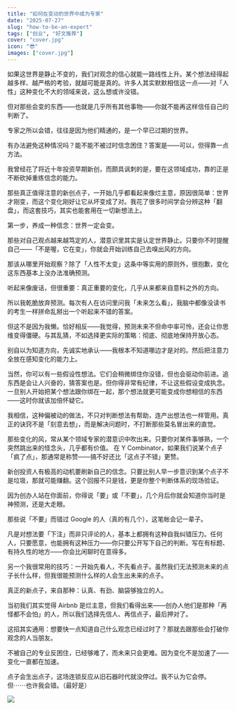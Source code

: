 ```yaml
---
title: "如何在变动的世界中成为专家"
date: "2025-07-27"
slug: "how-to-be-an-expert"
tags: ["创业", "好文推荐"]
cover: "cover.jpg"
icon: "😎"
images: ["cover.jpg"]
---
```

如果这世界是静止不变的，我们对观念的信心就能一路线性上升。某个想法经得起越多样、越严格的考验，就越可能是真的。许多人其实默默相信这一点——对「人性」这种变化不大的领域来说，这么想或许没错。



但对那些会变的东西——也就是几乎所有其他事物——你就不能再这样信任自己的判断了。



专家之所以会错，往往是因为他们精通的，是一个早已过期的世界。



有办法避免这种情况吗？能不能不被过时信念困住？答案是——可以，但得靠一点方法。



我曾经花了将近十年投资早期新创，而颇具讽刺的是，要在这领域成功，靠的正是不断砍掉重练信念的能力。



那些真正值得注意的新创点子，一开始几乎都看起来像烂主意，原因很简单：世界才刚变，而这个变化刚好让它从坏变成了对。我花了很多时间学会分辨这种「翻盘」，而这套技巧，其实也能套用在一切新想法上。



第一步，养成一种信念：世界一定会变。



那些对自己观点越来越笃定的人，潜意识里其实是认定世界静止。只要你不时提醒自己——「不是喔，它在变」，你就会开始训练自己去嗅出风的方向。



那该从哪里开始观察？除了「人性不太变」这条中等实用的原则外，很抱歉，变化这东西基本上没办法准确预测。



听起来像废话，但很重要：真正重要的变化，几乎从来都来自意料之外的方向。



所以我乾脆放弃预测。每次有人在访问里问我「未来怎么看」，我脑中都像没读书的考生一样拼命乱掰出一个听起来不错的答案。



但这不是因为我懒。恰好相反——我觉得，预测未来不但命中率可怜，还会让你思维变得僵硬。与其乱猜，不如选择更实际的策略：彻底、彻底地保持开放心态。



别自以为知道方向，先诚实地承认——我根本不知道哪边才是对的。然后把注意力全放在感知变化的能力上。



当然，你可以有一些假设性想法。它们会稍微绑住你没错，但也会驱动你前进。追东西是会让人兴奋的，猜答案也是。但你得非常有纪律，不让这些假设变成执念。
一旦别人开始把某个想法跟你绑在一起，那个想法就更可能变成你想相信的东西——这时你就该加倍怀疑它。



我相信，这种偏被动的做法，不只对判断想法有帮助，连产出想法也一样管用。真正的诀窍不是「刻意去想」，而是解决问题时，不打断那些莫名冒出来的直觉。



那些变化的风，常从某个领域专家的潜意识中吹出来。只要你对某件事够熟，一个突然跳出来的怪念头，几乎都有价值。
在 Y Combinator，如果我们说某个点子「疯了点」，那通常是称赞——搞不好还比「这点子不错」更赞。



新创投资人有极高的动机要刷新自己的信念。只要比别人早一步意识到某个点子不是垃圾，那就可能赚翻。这个回报不只是钱，更是你整个判断体系的现场验证。



因为创办人站在你面前，你得说「要」或「不要」，几个月后你就会知道你当时是神预测，还是大走眼。



那些说「不要」而错过 Google 的人（真的有几个），这笔帐会记一辈子。



凡是对想法要「下注」而非只评论的人，基本上都拥有这种自我纠错压力。任何人，只要愿意，也能拥有这种压力——你只要公开写下自己的判断。写在有标题、有持久性的地方——你会比闲聊时在意得多。



另一个我很常用的技巧：一开始先看人，不先看点子。虽然我们无法预测未来的点子长什么样，但我很能预测什么样的人会生出未来的点子。



真正的新点子，来自那种：认真、有劲、脑袋够独立的人。



当初我们其实觉得 Airbnb 是烂主意，但我们看得出来——创办人他们是那种「再怪都不会怕」的人，所以我们选择先信人、再信点子，最后押对了。



这招其实通用：想要快一点知道自己什么观念已经过时了？那就去跟那些会打破你观念的人当朋友。



不被自己的专业反困住，已经够难了，而未来只会更难。因为变化不是加速了——变化一直都在加速。



点子会生出点子，这场连锁反应从旧石器时代就没停过。我不认为它会停。
但⋯⋯也许我会错。（最好是）




![](https://prod-files-secure.s3.us-west-2.amazonaws.com/112d0858-5090-4d34-a606-b75eb8d65fd2/46476355-9cf3-4e99-9b7a-3531bc426380/1000202064.png?X-Amz-Algorithm=AWS4-HMAC-SHA256&X-Amz-Content-Sha256=UNSIGNED-PAYLOAD&X-Amz-Credential=ASIAZI2LB4666Y2O5CIF%2F20250814%2Fus-west-2%2Fs3%2Faws4_request&X-Amz-Date=20250814T114518Z&X-Amz-Expires=3600&X-Amz-Security-Token=IQoJb3JpZ2luX2VjEPz%2F%2F%2F%2F%2F%2F%2F%2F%2F%2FwEaCXVzLXdlc3QtMiJIMEYCIQCX6AUun7GeM5suXJHr7G%2BGtwOMZnEYeVuY34RjTDsnHQIhAJfjyTmoyWR0UZ8vo2hvRMYphQxDfxzhjBB%2B0j7%2Bs6MMKv8DCEQQABoMNjM3NDIzMTgzODA1IgzPGBmkKWdvTrok6X4q3AMquIhzVtYBM7HOEnjXbQR6o9WVWTw%2BjML4AMbAooXzL6wT%2B%2FhPp587ie%2BvLDEsIe8VhgGNxKPtk0j6%2Bb3wzkkLZCpG59pG2NbTlZnRPfZK9YAGhqYC7JEJ%2BPjfC1E0i9cnQC%2FR1%2BbHqzIrVfDuNW28gHkhIzrLJFJ%2Fd3PcTqGwKThh9g4cBXl5sR5%2F2PzFwDMCkAXnGkn8XryUZ0CU0UgmwJQCfh8BSZXXTvJj9BgRkoNZT1IKvHd%2BUHmCsj3no%2FZF2vwgLoNyNwmjCaZl9FTBw2Lt9LygnBGh1%2BC4RZnbTC22ZSATh5K%2BKeXsFRD%2Bo1dAE0FPB48rb9OyuXeA5x3Xic7wsdYF%2FvNP5vh7H54x0vtBWLt56%2F9M2qlgcQuH1Shtz96Wnwb5RfsPKk3Zru%2BG7Q1zS%2FUxqBPpwoXQurEV93FZY3n%2FPQ4VE4VprQiN%2Bn%2BwDxx1t9f%2F860Y5qp1yDWvi9hrfBS4ULXfWUnA8HDOnY7iYjfAt2id3X03Gdhp8ibMQds%2BtwF3DcboakgWi9oxkE7g98OWPppeI%2BrklHi8o7s5h2zC4unkFTTAHiQvHCmVpYjME%2BqKUNkb7dDDmGgLvFsNgPLvLIAmNEGHOoaqUmqRMB%2FeVgthebL%2FdTCfjvfEBjqkAfT1m1o4DwECKGgWYhQ%2B2cIuYlsmjrfO2XBSUikMlbd4kYzRqb70CJ7Ngfr0EijZY2uhyWBPVpIAiXYqQ2eizu9pGXoJT2yoOzCTKhEEZyotvw0UyuA4%2B5c%2BC4VVH3hJTaqfIwCviDpn5Lq42e%2BJ41hr7FU5wxwOrD69mxdmCHzIiGgpzq5dh%2FGpDCHl1wSTNUy%2BDQCl1DIWUTJ%2FlrbLb8SeTiTD&X-Amz-Signature=4edd180ff9cb204e8ca0f6811a56b9ec2fce24ac18431406873ab051eb2ec0dc&X-Amz-SignedHeaders=host&x-amz-checksum-mode=ENABLED&x-id=GetObject)

